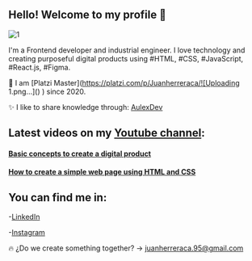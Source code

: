 Hello! Welcome to my profile 👋
-
![1](https://user-images.githubusercontent.com/56690309/109430796-173e0b80-79d1-11eb-9186-f665d25ed89f.png)

I'm a Frontend developer and industrial engineer. I love technology and creating purposeful digital products using #HTML, #CSS, #JavaScript, #React.js, #Figma.

💚 I am [Platzi Master](https://platzi.com/p/Juanherreraca/![Uploading 1.png…]()
) since 2020.

:sparkles: I like to share knowledge through: [AulexDev](https://www.facebook.com/AulexDev )


## Latest videos on my [Youtube channel](https://www.youtube.com/channel/UCBLtL35DrC7NJijRT6BjZ7w):

#### [Basic concepts to create a digital product](https://www.youtube.com/watch?v=ez7ytschl48&t=10s)
#### [How to create a simple web page using HTML and CSS](https://www.youtube.com/watch?v=0zP57sLhl6o)

## You can find me in:

-[LinkedIn](https://www.linkedin.com/in/juanherreraca/)

-[Instagram](https://www.instagram.com/juanchoherrera27/)


:fire: ¿Do we create something together? -> juanherreraca.95@gmail.com 

<!--
**jshc27/jshc27** is a ✨ _special_ ✨ repository because its `README.md` (this file) appears on your GitHub profile.
-->
